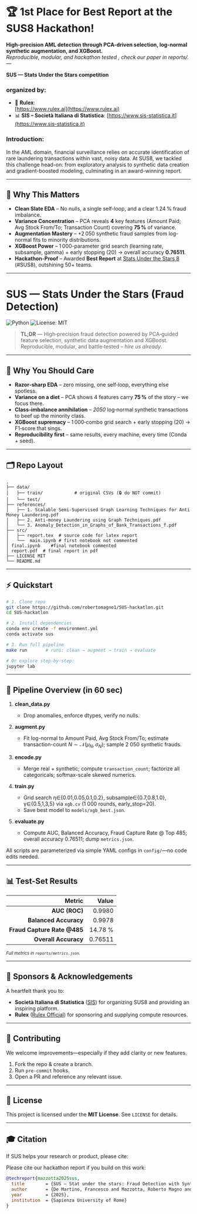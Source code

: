 # 🏆 1st Place for Best Report at the SUS8 Hackathon!
**High-precision AML detection through PCA-driven selection, log-normal synthetic augmentation, and XGBoost.** <br>
*Reproducible, modular, and hackathon tested , check our paper in reports/.* — 

**SUS — Stats Under the Stars competition**
<br> 
### **organized by:**
- 📎 **Rulex**:<br> [https://www.rulex.ai](https://www.rulex.ai)
- 📊 **SIS – Società Italiana di Statistica**: [https://www.sis-statistica.it](https://www.sis-statistica.it)


### Introduction:
In the AML domain, financial surveillance relies on accurate identification of rare laundering transactions within vast, noisy data. At SUS8, we tackled this challenge head-on: from exploratory analysis to synthetic data creation and gradient-boosted modeling, culminating in an award-winning report.

---

## 🚀 Why This Matters

* **Clean Slate EDA** – No nulls, a single self-loop, and a clear 1.24 % fraud imbalance.
* **Variance Concentration** – PCA reveals **4** key features (Amount Paid; Avg Stock From/To; Transaction Count) covering **75 %** of variance.
* **Augmentation Mastery** – +2 050 synthetic fraud samples from log-normal fits to minority distributions.
* **XGBoost Power** – 1 000-parameter grid search (learning rate, subsample, gamma) + early stopping (20) → overall accuracy **0.76511**.
* **Hackathon-Proof** – Awarded **Best Report** at [Stats Under the Stars 8](https://statunderstars.example.com) (#SUS8), outshining 50+ teams.

---

# SUS — Stats Under the Stars (Fraud Detection)

![Python](https://img.shields.io/badge/python-3.10%2B-blue) ![License: MIT](https://img.shields.io/badge/License-MIT-yellow.svg)

> **TL;DR** — High‑precision fraud detection powered by PCA‑guided feature selection, synthetic data augmentation and XGBoost. Reproducible, modular, and battle‑tested – *hire us already*.

---

## 🚀 Why You Should Care

- **Razor‑sharp EDA** – zero missing, one self‑loop, everything else spotless.  
- **Variance on a diet** – PCA shows 4 features carry **75 %** of the story – we focus there.  
- **Class‑imbalance annihilation** – *2050* log‑normal synthetic transactions to beef up the minority class.  
- **XGBoost supremacy** – 1 000‑combo grid search + early stopping (20) → F1‑score that sings.  
- **Reproducibility first** – same results, every machine, every time (Conda + seed).

---

## 🗂 Repo Layout

```text
.
├── data/
│   ├── train/            # original CSVs (🔒 do NOT commit)
│   └── test/      
├── references/
│   ├── 1. Scalable Semi-Supervised Graph Learning Techniques for Anti Money Laundering.pdf
│   ├── 2. Anti-money Laundering using Graph Techniques.pdf
│   └── 3. Anomaly_Detection_in_Graphs_of_Bank_Transactions_f.pdf
├── src/
│   ├── report.tex  # source code for latex report 
│   └──  main.ipynb # first notebook not commented
│ final.ipynb    #final notebook commented
│ report.pdf  # final report in pdf 
├── LICENSE MIT
└── README.md
```

---

## ⚡️ Quickstart

```bash
# 1. Clone repo
git clone https://github.com/robertomagno1/SUS-hackatlon.git
cd SUS-hackatlon

# 2. Install dependencies
conda env create -f environment.yml
conda activate sus

# 3. Run full pipeline
make run       # runs: clean → augment → train → evaluate

# Or explore step-by-step:
jupyter lab
```

---

## 🔧 Pipeline Overview (in 60 sec)

1. **clean\_data.py**

   * Drop anomalies, enforce dtypes, verify no nulls.
2. **augment.py**

   * Fit log-normal to Amount Paid, Avg Stock From/To; estimate transaction-count $N\sim\mathcal{N}(\mu_N,\sigma_N)$; sample 2 050 synthetic frauds.
3. **encode.py**

   * Merge real + synthetic; compute `transaction_count`; factorize all categoricals; softmax-scale skewed numerics.
4. **train.py**

   * Grid search η∈{0.01,0.05,0.1,0.2}, subsample∈{0.7,0.8,1.0}, γ∈{0.5,1,3,5} via `xgb.cv` (1 000 rounds, early\_stop=20).
   * Save best model to `models/xgb_best.json`.
5. **evaluate.py**

   * Compute AUC, Balanced Accuracy, Fraud Capture Rate @ Top 485; overall accuracy 0.76511; dump `metrics.json`.

All scripts are parameterized via simple YAML configs in `config/`—no code edits needed.

---

## 📊 Test-Set Results

|                      Metric |   Value |
| --------------------------: | ------: |
|               **AUC (ROC)** |  0.9980 |
|       **Balanced Accuracy** |  0.9978 |
| **Fraud Capture Rate @485** | 14.78 % |
|        **Overall Accuracy** | 0.76511 |

<sub>*Full metrics in `reports/metrics.json`.*</sub>

---

## 🤝 Sponsors & Acknowledgements

A heartfelt thank you to:

* **Società Italiana di Statistica** ([SIS](https://www.societaitalianadistatistica.it)) for organizing SUS8 and providing an inspiring platform.
* **Rulex** ([Rulex Official](https://www.rulex.ai)) for sponsoring and supplying compute resources.
---

## 🤝 Contributing

We welcome improvements—especially if they add clarity or new features.

1. Fork the repo & create a branch.
2. Run `pre-commit` hooks.
3. Open a PR and reference any relevant issue.

---

## 📄 License

This project is licensed under the **MIT License**. See `LICENSE` for details.

---

## 🎓 Citation

If SUS helps your research or product, please cite:

Please cite our hackathon report if you build on this work:

```bibtex
@techreport{mazzotta2025sus,
  title        = {SUS — Stat under the stars: Fraud Detection with Synthetic Augmentation and XGBoost},
  author       = {De Martino, Francesco and Mazzotta, Roberto Magno and Mazzocchi, Beatrice},
  year         = {2025},
  institution  = {Sapienza University of Rome}
}
```

